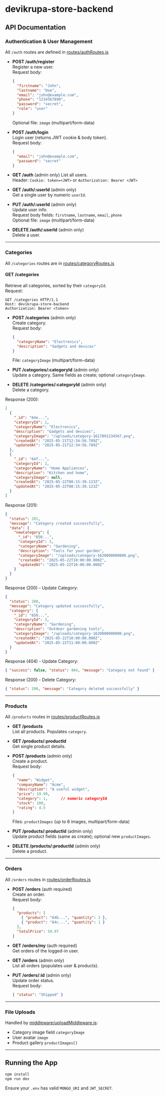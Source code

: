 # devikrupa-store-backend

## API Documentation

### Authentication & User Management  
All `/auth` routes are defined in [routes/authRoutes.js](routes/authRoutes.js)  
- **POST /auth/register**  
  Register a new user.  
  Request body:
  ```json
  {
    "firstname": "John",
    "lastname": "Doe",
    "email": "john@example.com",
    "phone": "1234567890",
    "password": "secret",
    "role": "user"
  }
  ```
  Optional file: `image` (multipart/form-data)

- **POST /auth/login**  
  Login user (returns JWT cookie & body token).  
  Request body:
  ```json
  {
    "email": "john@example.com",
    "password": "secret"
  }
  ```

- **GET /auth** (admin only)  List all users.  
  Header: `Cookie: token=<JWT>` or `Authorization: Bearer <JWT>`

- **GET /auth/:userId** (admin only)  
  Get a single user by numeric `userId`.

- **PUT /auth/:userId** (admin only)  
  Update user info.  
  Request body fields: `firstname`, `lastname`, `email`, `phone`  
  Optional file: `image` (multipart/form-data)

- **DELETE /auth/:userId** (admin only)  
  Delete a user.

---

### Categories  
All `/categories` routes are in [routes/categoryRoutes.js](routes/categoryRoutes.js)

#### GET /categories  
Retrieve all categories, sorted by their `categoryId`.  
Request:
```http
GET /categories HTTP/1.1
Host: devikrupa-store-backend
Authorization: Bearer <token>
```

- **POST /categories** (admin only)  
  Create category.  
  Request body:
  ```json
  {
    "categoryName": "Electronics",
    "description": "Gadgets and devices"
  }
  ```
  File: `categoryImage` (multipart/form-data)

- **PUT /categories/:categoryId** (admin only)  
  Update a category. Same fields as create; optional `categoryImage`.

- **DELETE /categories/:categoryId** (admin only)  
  Delete a category.

Response (200):
```json
[
  {
    "_id": "64e...",
    "categoryId": 1,
    "categoryName": "Electronics",
    "description": "Gadgets and devices",
    "categoryImage": "/uploads/category-1617891234567.png",
    "createdAt": "2025-05-21T12:34:56.789Z",
    "updatedAt": "2025-05-21T12:34:56.789Z"
  },
  {
    "_id": "64f...",
    "categoryId": 2,
    "categoryName": "Home Appliances",
    "description": "Kitchen and home",
    "categoryImage": null,
    "createdAt": "2025-05-22T08:15:30.123Z",
    "updatedAt": "2025-05-22T08:15:30.123Z"
  }
]
```

Response (201):
```json
{
  "status": 201,
  "message": "Category created successfully",
  "data": {
    "newCategory": {
      "_id": "650...",
      "categoryId": 3,
      "categoryName": "Gardening",
      "description": "Tools for your garden",
      "categoryImage": "/uploads/category-1620000000000.png",
      "createdAt": "2025-05-22T10:00:00.000Z",
      "updatedAt": "2025-05-22T10:00:00.000Z"
    }
  }
}
```

Response (200) - Update Category:
```json
{
  "status": 200,
  "message": "Category updated successfully",
  "category": {
    "_id": "650...",
    "categoryId": 3,
    "categoryName": "Gardening",
    "description": "Outdoor gardening tools",
    "categoryImage": "/uploads/category-1620000000000.png",
    "createdAt": "2025-05-22T10:00:00.000Z",
    "updatedAt": "2025-05-22T11:00:00.000Z"
  }
}
```

Response (404) - Update Category:
```json
{ "success": false, "status": 404, "message": "Category not found" }
```

Response (200) - Delete Category:
```json
{ "status": 200, "message": "Category deleted successfully" }
```

---

### Products  
All `/products` routes in [routes/productRoutes.js](routes/productRoutes.js)  
- **GET /products**  
  List all products. Populates `category`.

- **GET /products/:productId**  
  Get single product details.

- **POST /products** (admin only)  
  Create a product.  
  Request body:
  ```json
  {
    "name": "Widget",
    "companyName": "Acme",
    "description": "A useful widget",
    "price": 19.99,
    "category": 1,      // numeric categoryId
    "stock": 100,
    "rating": 4.5
  }
  ```
  Files: `productImages` (up to 6 images, multipart/form-data)

- **PUT /products/:productId** (admin only)  
  Update product fields (same as create); optional new `productImages`.

- **DELETE /products/:productId** (admin only)  
  Delete a product.

---

### Orders  
All `/orders` routes in [routes/orderRoutes.js](routes/orderRoutes.js)  
- **POST /orders** (auth required)  
  Create an order.  
  Request body:
  ```json
  {
    "products": [
      { "product": "64b...", "quantity": 2 },
      { "product": "64c...", "quantity": 1 }
    ],
    "totalPrice": 59.97
  }
  ```

- **GET /orders/my** (auth required)  
  Get orders of the logged-in user.

- **GET /orders** (admin only)  
  List all orders (populates user & products).

- **PUT /orders/:id** (admin only)  
  Update order status.  
  Request body:
  ```json
  { "status": "Shipped" }
  ```

---

### File Uploads  
Handled by [middleware/uploadMiddleware.js](middleware/uploadMiddleware.js):  
- Category image field `categoryImage`  
- User avatar `image`  
- Product gallery `productImages[]`

---

## Running the App

```bash
npm install
npm run dev
```

Ensure your `.env` has valid `MONGO_URI` and `JWT_SECRET`.